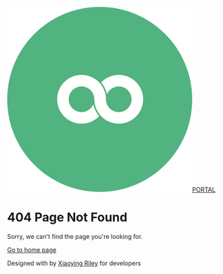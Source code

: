 <a href="index.html" class="app-logo"><img src="assets/images/app-logo.svg" alt="logo" class="logo-icon me-2" /><span class="logo-text">PORTAL</span></a>

404 <span class="font-weight-light">Page Not Found</span>
=========================================================

Sorry, we can't find the page you're looking for.

<a href="index.html" class="btn app-btn-primary">Go to home page</a>

<span class="small">Designed with by <a href="http://themes.3rdwavemedia.com" class="app-link">Xiaoying Riley</a> for developers</span>
